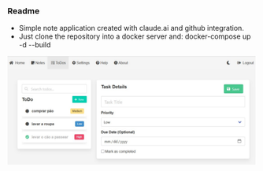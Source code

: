 ### Readme
- Simple note application created with claude.ai and github integration.
- Just clone the repository into a docker server and: docker-compose up -d --build


![Alt text](printscreen.jpg?raw=true "print")
